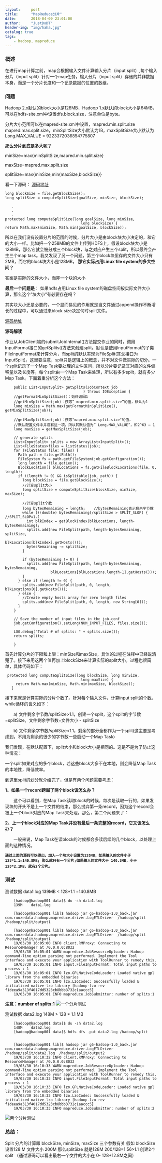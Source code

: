 ```yaml
---
layout:     post
title:      "MapReduce分片"
date:       2018-04-09 23:01:00
author:     "JustDoDT"
header-img: "img/haha.jpg"
catalog: true
tags:
    - hadoop, mapreduce
---
```


### 概述
在进行map计算之前，map会根据输入文件计算输入分片（input split）,每个输入分片（input split）针对一个map任务，输入分片（input split）存储的并非数据本身，而是一个分片长度和一个记录数据的位置的数组。

### 问题
Hadoop 2.x默认的block大小是128MB，Hadoop 1.x默认的block大小是64MB，可以在hdfs-site.xml中设置dfs.block.size，注意单位是byte。

分片大小范围可以在mapred-site.xml中设置，mapred.min.split.size mapred.max.split.size，minSplitSize大小默认为1B，maxSplitSize大小默认为Long.MAX_VALUE = 9223372036854775807

**那么分片到底是多大呢？**

minSize=max{minSplitSize,mapred.min.split.size} 

maxSize=mapred.max.split.size

splitSize=max{minSize,min{maxSize,blockSize}}

看一下源码：
[源码地址](https://github.com/apache/hadoop/blob/2addebb94f592e46b261e2edd9e95a82e83bd761/hadoop-mapreduce-project/hadoop-mapreduce-client/hadoop-mapreduce-client-core/src/main/java/org/apache/hadoop/mapred/FileInputFormat.java)

    long blockSize = file.getBlockSize();
    long splitSize = computeSplitSize(goalSize, minSize, blockSize);
          
       .
       .
       .
    protected long computeSplitSize(long goalSize, long minSize,
                                       long blockSize) {
    return Math.max(minSize, Math.min(goalSize, blockSize));
          
   
   
所以在我们没有设置分片的范围的时候，分片大小是由block块大小决定的，和它的大小一样。比如把一个258MB的文件上传到HDFS上，假设block块大小是128MB，那么它就会被分成三个block块，与之对应产生三个split，所以最终会产生三个map task。我又发现了另一个问题，第三个block块里存的文件大小只有2MB，而它的block块大小是128MB，
**那它实际占用Linux file system的多大空间？**

答案是实际的文件大小，而非一个块的大小

**最后一个问题是**： 如果hdfs占用Linux file system的磁盘空间按实际文件大小算，那么这个”块大小“有必要存在吗？

其实块大小还是必要的，一个显而易见的作用就是当文件通过append操作不断增长的过程中，可以通过来block size决定何时split文件。

    
   
  [源码地址](https://github.com/apache/hadoop/blob/2addebb94f592e46b261e2edd9e95a82e83bd761/hadoop-mapreduce-project/hadoop-mapreduce-client/hadoop-mapreduce-client-core/src/main/java/org/apache/hadoop/mapred/FileInputFormat.java) 

**源码解读**

作业从JobClient端的submitJobInternal()方法提交作业的同时，调用InputFormat接口的getSplits()方法来创建split。默认是使用InputFormat的子类FileInputFormat来计算分片，而split的默认实现为FileSplit(其父接口为InputSplit)。这里要注意，split只是逻辑上的概念，并不对文件做实际的切分。一个split记录了一个Map Task要处理的文件区间，所以分片要记录其对应的文件偏移量以及长度等。每个split由一个Map Task来处理，所以有多少split，就有多少Map Task。下面着重分析这个方法：

        public List<InputSplit> getSplits(JobContext job
                                        ) throws IOException {
        //getFormatMinSplitSize()：始终返回1
        //getMinSplitSize(job)：获取” mapred.min.split.size”的值，默认为1
        long minSize = Math.max(getFormatMinSplitSize(), getMinSplitSize(job));
        
        //getMaxSplitSize(job)：获取"mapred.max.split.size"的值，
        //默认配置文件中并没有这一项，所以其默认值为” Long.MAX_VALUE”，即2^63 – 1
        long maxSize = getMaxSplitSize(job);
    
        // generate splits
        List<InputSplit> splits = new ArrayList<InputSplit>();
        List<FileStatus>files = listStatus(job);
        for (FileStatus file: files) {
          Path path = file.getPath();
          FileSystem fs = path.getFileSystem(job.getConfiguration());
          long length = file.getLen();
          BlockLocation[] blkLocations = fs.getFileBlockLocations(file, 0, length);
          if ((length != 0) && isSplitable(job, path)) { 
            long blockSize = file.getBlockSize();
            //计算split大小
            long splitSize = computeSplitSize(blockSize, minSize, maxSize);
    
            //计算split个数
            long bytesRemaining = length;    //bytesRemaining表示剩余字节数
            while (((double) bytesRemaining)/splitSize > SPLIT_SLOP) { //SPLIT_SLOP=1.1
              int blkIndex = getBlockIndex(blkLocations, length-bytesRemaining);
              splits.add(new FileSplit(path, length-bytesRemaining, splitSize, 
                                       blkLocations[blkIndex].getHosts()));
              bytesRemaining -= splitSize;
            }
            
            if (bytesRemaining != 0) {
              splits.add(new FileSplit(path, length-bytesRemaining, bytesRemaining, 
                         blkLocations[blkLocations.length-1].getHosts()));
            }
          } else if (length != 0) {
            splits.add(new FileSplit(path, 0, length, blkLocations[0].getHosts()));
          } else { 
            //Create empty hosts array for zero length files
            splits.add(new FileSplit(path, 0, length, new String[0]));
          }
        }
        
        // Save the number of input files in the job-conf
        job.getConfiguration().setLong(NUM_INPUT_FILES, files.size());
    
        LOG.debug("Total # of splits: " + splits.size());
        return splits;
            
        }

首先计算分片的下限和上限：minSize和maxSize，具体的过程在注释中已经说清楚了。接下来用这两个值再加上blockSize来计算实际的split大小，过程也很简单，具体代码如下：

     protected long computeSplitSize(long blockSize, long minSize,
                                       long maxSize) {
         return Math.max(minSize, Math.min(maxSize, blockSize));
       }

接下来就是计算实际的分片个数了。针对每个输入文件，计算input split的个数。while循环的含义如下：

　　a)  文件剩余字节数/splitSize>1.1，创建一个split，这个split的字节数=splitSize，文件剩余字节数=文件大小 - splitSize

　　b)  文件剩余字节数/splitSize<1.1，剩余的部分全都作为一个split(这主要是考虑到，不用为剩余的很少的字节数一些启动一个Map Task)

我们发现，在默认配置下，split大小和block大小是相同的。这是不是为了防止这种情况：

一个split如果对应的多个block，若这些block大多不在本地，则会降低Map Task的本地性，降低效率。

到这里split的划分就介绍完了，但是有两个问题需要考虑：

**1、如果一个record跨越了两个block该怎么办？**

　　这个可以看到，在Map Task读取block的时候，每次是读取一行的，如果发现块的开头不是上一个文件的结束，那么抛弃第一条record，因为这个record会被上一个block对应的Map Task来处理。那么，第二个问题来了：

**2、上一个block对应的Map Task并没有最后一条完整的record，它又该怎么办？**

　　一般来说，Map Task在读block的时候都会多读后续的几个block，以处理上面的这种情况。

**`通过上面的源码可以得出，加入一个块大小设置为128MB，如果输入的文件小于128*1.1=140.8MB; 那么就只有一个分片;如果输入的文件大于 140.8MB，小于128*2.1MB，就有2个分片`。**

### 测试
测试数据 data1.log  139MB < 128*1.1 =140.8MB


        [hadoop@hadoop001 data]$ du -sh data1.log 
        139M	data1.log
        
        [hadoop@hadoop001 lib]$ hadoop jar g6-hadoop-1.0_back.jar com.ruozedata.hadoop.mapreduce.driver.LogETLDriver  /hadoop/split             /hadoop/split/output1
        
        [hadoop@hadoop001 lib]$ hadoop jar g6-hadoop-1.0_back.jar com.ruozedata.hadoop.mapreduce.driver.LogETLDriver  /hadoop/split             /hadoop/split/output1
        19/03/30 16:05:00 INFO client.RMProxy: Connecting to ResourceManager at /0.0.0.0:8032
        19/03/30 16:05:01 WARN mapreduce.JobResourceUploader: Hadoop command-line option parsing not performed. Implement the Tool               interface and execute your application with ToolRunner to remedy this.
        19/03/30 16:05:01 INFO input.FileInputFormat: Total input paths to process : 1
        19/03/30 16:05:01 INFO lzo.GPLNativeCodeLoader: Loaded native gpl library from the embedded binaries
        19/03/30 16:05:01 INFO lzo.LzoCodec: Successfully loaded & initialized native-lzo library [hadoop-lzo rev                               f1deea9a313f4017dd5323cb8bbb3732c1aaccc5]
        19/03/30 16:05:01 INFO mapreduce.JobSubmitter: number of splits:1

**注意：number of splits:1**
![一个分片测试](/img/MR1.png)

测试数据 data2.log 148M	 > 128 * 1.1 MB 

        [hadoop@hadoop001 data]$ du -sh data2.log 
        148M	data2.log
        [hadoop@hadoop001 data]$ hdfs dfs -put data2.log /hadoop/split


        [hadoop@hadoop001 lib]$ hadoop jar g6-hadoop-1.0_back.jar com.ruozedata.hadoop.mapreduce.driver.LogETLDriver                         /hadoop/split/data2.log  /hadoop/split/output2
        19/03/30 16:10:32 INFO client.RMProxy: Connecting to ResourceManager at /0.0.0.0:8032
        19/03/30 16:10:33 WARN mapreduce.JobResourceUploader: Hadoop command-line option parsing not performed. Implement the Tool  interface and execute your application with ToolRunner to remedy this.
        19/03/30 16:10:33 INFO input.FileInputFormat: Total input paths to process : 1
        19/03/30 16:10:33 INFO lzo.GPLNativeCodeLoader: Loaded native gpl library from the embedded binaries
        19/03/30 16:10:33 INFO lzo.LzoCodec: Successfully loaded & initialized native-lzo library [hadoop-lzo rev f1deea9a313f4017dd5323cb8bbb3732c1aaccc5]
        19/03/30 16:10:33 INFO mapreduce.JobSubmitter: number of splits:2



![两个分片测试](/img/MR2.png)


### 总结：
Split 分片的计算跟 blockSize, minSize, maxSize 三个参数有关
假如 blockSize 设置128 M
文件大小 200M
那么splitSize 就是128M
200/128=1.56>1.1 创建2个split （通过源码可以看出最右一个文件的大小在 0- 128+12.8M之间）

          
